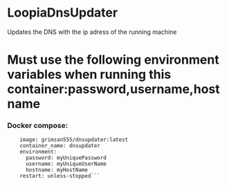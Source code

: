 # LoopiaDnsUpdater
Updates the DNS with the ip adress of the running machine

# Must use the following environment variables when running this container:password,username,hostname

### Docker compose:

```dnsupdater:
    image: grimsan555/dnsupdater:latest
    container_name: dnsupdater
    environment:
      password: myUniquePassword
      username: myUniqueUserName
      hostname: myHostName
    restart: unless-stopped```
